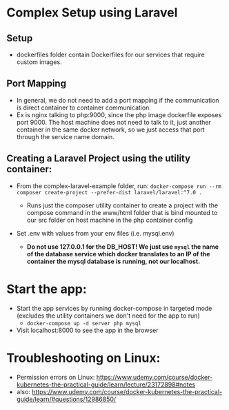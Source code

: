 # Complex Setup using Laravel

## Setup

- dockerfiles folder contain Dockerfiles for our services that require custom images.

## Port Mapping

- In general, we do not need to add a port mapping if the communication is direct container to container communication.
- Ex is nginx talking to php:9000, since the php image dockerfile exposes port 9000. The host machine does not need to talk to it, just another container in the same docker network, so we just access that port through the service name domain.

## Creating a Laravel Project using the utility container:

- From the complex-laravel-example folder, run: `docker-compose run --rm composer create-project --prefer-dist laravel/laravel:^7.0 .`

  - Runs just the composer utility container to create a project with the compose command in the www/html folder that is bind mounted to our src folder on host machine in the php container config

- Set .env with values from your env files (i.e. mysql.env)
  - **Do not use 127.0.0.1 for the DB_HOST! We just use `mysql` the name of the database service which docker translates to an IP of the container the mysql database is running, not our localhost.**

# Start the app:

- Start the app services by running docker-compose in targeted mode (excludes the utility containers we don't need for the app to run)
  - `docker-compose up -d server php mysql`
- Visit localhost:8000 to see the app in the browser

# Troubleshooting on Linux:

- Permission errors on Linux: https://www.udemy.com/course/docker-kubernetes-the-practical-guide/learn/lecture/23172898#notes
- also: https://www.udemy.com/course/docker-kubernetes-the-practical-guide/learn/#questions/12986850/
